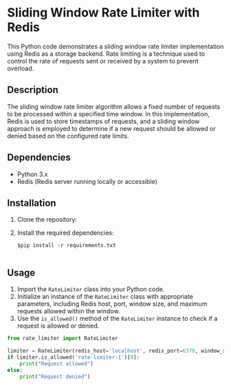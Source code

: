 # Sliding Window Rate Limiter with Redis

This Python code demonstrates a sliding window rate limiter implementation using Redis as a storage backend. Rate limiting is a technique used to control the rate of requests sent or received by a system to prevent overload.

## Description

The sliding window rate limiter algorithm allows a fixed number of requests to be processed within a specified time window. In this implementation, Redis is used to store timestamps of requests, and a sliding window approach is employed to determine if a new request should be allowed or denied based on the configured rate limits.

## Dependencies

- Python 3.x
- Redis (Redis server running locally or accessible)

## Installation

1. Clone the repository:


2. Install the required dependencies:
   ```
   $pip install -r requirements.txt


## Usage

1. Import the `RateLimiter` class into your Python code.
2. Initialize an instance of the `RateLimiter` class with appropriate parameters, including Redis host, port, window size, and maximum requests allowed within the window.
3. Use the `is_allowed()` method of the `RateLimiter` instance to check if a request is allowed or denied.

```python
from rate_limiter import RateLimiter

limiter = RateLimiter(redis_host='localhost', redis_port=6379, window_size=60, max_requests=10)
if limiter.is_allowed('rate-limiter-1')[0]:
    print("Request allowed")
else:
    print("Request denied")

